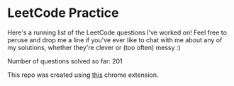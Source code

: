 # LeetCode Practice

Here's a running list of the LeetCode questions I've worked on! Feel free to peruse and drop me a line if you've ever like to chat with me about any of my solutions, whether they're clever or (too often) messy :)

Number of questions solved so far: 201

This repo was created using [this](https://github.com/QasimWani/LeetHub) chrome extension.
